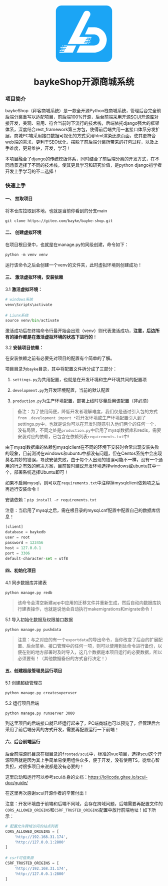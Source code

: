 <div align="center">

![logo](fronted/scui/public/img/logo.png)


<h1>baykeShop开源商城系统</h1>

</div>

### 项目简介

baykeShop（拜客商城系统）是一款全开源Python栈商城系统，管理后台完全前后端分离重写以适配项目，前后端100%开源，后台前端采用开源[SCUI](https://gitee.com/lolicode/scui)开源库对接开发，美观、易用、符合当前时下流行的技术栈，后端依托django强大的框架体系，深度结合rest_framework第三方包，使得前后端共用一套接口体系分发扩展，商城PC端采用接口数据可视化的方式采用html渲染还原页面，使其更符合web端的需求，更利于SEO优化，摆脱了前后端分离所带来的打包过程，以及上手难度，更易维护，开发，学习！

本项目融合了django的传统模版体系，同时结合了前后端分离的开发方式，在不同场景选择了不同的技术栈，使其更具学习和研究价值，是python django初学者开发上手学习的不二选择！

### 快速上手

#### 一、 拉取项目

将本仓库拉取到本地，也就是当前你看到的分支main

```git
git clone https://gitee.com/bayke/bayke-shop.git
```

#### 二、 创建虚拟环境

在项目根目录中，也就是在manage.py的同级创建，命令如下：
```python
python -m venv venv
```
运行该命令之后会创建一个venv的文件夹，此时虚拟环境则创建成功！

#### 三、 激活虚拟环境，安装依赖

3.1 **激活虚拟环境：**
```python
# windows系统
venv\Scripts\activate

# Liunx系统
source venv/bin/activate
```
激活成功后在终端命令行最开始会出现（venv）则代表激活成功，**注意，后边所有的操作都是在激活虚拟环境的状态下进行的**！

3.2 **安装项目依赖：**

在安装依赖之前有必要先对项目的配置有个简单的了解。

项目目录为`bayke`目录，其中将配置文件拆分成了三部分：

01. `settings.py`为共用配置，也就是在开发环境和生产环境共同的配置项

02. `development.py`为开发环境配置，当前的默认配置

03. `production.py`为生产环境配置，部署上线时尽量启用该配置（非必须）

> 备注：为了使用简便，降低开发者理解难度，我们仅是通过引入包的方式 `from .development import *`将开发环境或生产环境配置引入到了settings.py中，也就是说你可以在开发时随意引入他们两个的任何一个，没有局限，不同之处是`production.py`中启用了mysql数据库和redis，需要安装对应的依赖，已包含在依赖列表`requirements.txt`中!

由于mysql数据库的依赖包mysqlclient在不同的环境下安装时会常出现安装失败的现象，目前测试在windows和ubuntu中都没有问题，但在Centos系统中会出现莫名其妙的错误，导致安装失败，由于每个人出现的错误可能不一样，没有一个通用的行之有效的解决方案，目前暂时建议开发环境选择windows或ubuntu其中一个，部署系统选择Ubuntu即可！

如果不启用mysql，则可以在`requirements.txt`中注释掉mysqlclient依赖项之后再运行安装命令！

安装依赖：`pip install -r requirements.txt`

注意：当启用了mysql之后，需在根目录的mysql.cnf配置中配置自己的数据库信息！

```python
[client]
database = baykedb
user = root
password = 123456
host = 127.0.0.1
port = 3306
default-character-set = utf8
```
#### 四、初始化项目

4.1 同步数据库并建表
```
python manage.py redb
```
> 该命令会清空新建app中应用的迁移文件并重新生成，然后自动向数据库执行建表操作，也就是说他会自动执行makemigrations和migrate命令！

5.1 导入初始化数据及权限接口数据
```
python manage.py pushdata
```
> 注意：与之对应的有一个`exportdata`的导出命令，当你改变了后台的扩展配置、后台菜单、接口管理中的任何一项，则可以使用到处命令进行备份，以便在别的地方部署时及时导入，这几个数据是本项目运行的必要数据，所以必须要有！（其他数据备份的方式自行决定！）

#### 五、创建超级管理员运行项目

5.1 创建超级管理员
```python
python manage.py createsuperuser
```
5.2 运行项目后端
```
python manage.py runserver 3000
```
到这里项目的后端接口就已经运行起来了，PC端商城也可以预览了，但管理后台采用了前后端分离的方式开发，需要再配置运行一下前端！

#### 六、后台前端运行

后台前端源码目录在根目录的`fronted/scui`中，标准的vue项目，选择scui这个开源项目就是因为其上手简单易使用组件众多，便于开发，没有使用TS，徒增心智负担，对很多项目来说都是没有必要的！

这里启动和运行可以参考scui本身的文档：https://lolicode.gitee.io/scui-doc/guide/

在这里再次感谢scui开源作者的辛苦付出！

注意：开发环境由于前端和后端不同域，会存在跨域问题，后端需要再配置文件的`CORS_ALLOWED_ORIGINS`和`CSRF_TRUSTED_ORIGINS`配置中放行前端地址！如下所示：

```python
# 配置允许跨域访问的站点列表
CORS_ALLOWED_ORIGINS = [
    'http://192.168.31.174',
    'http://127.0.0.1:2800'
]

# csrf可信来源
CSRF_TRUSTED_ORIGINS = [
    'http://192.168.31.174',
    'http://127.0.0.1:2800'
]
```



